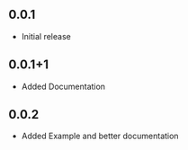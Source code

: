 ## 0.0.1

* Initial release

## 0.0.1+1

* Added Documentation

## 0.0.2

* Added Example and better documentation
